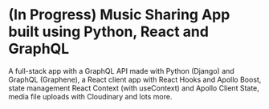 # (In Progress) Music Sharing App built using Python, React and GraphQL

A full-stack app with a GraphQL API made with Python (Django) and GraphQL (Graphene), a React client app with React Hooks and Apollo Boost, state management React Context (with useContext) and Apollo Client State, media file uploads with Cloudinary and lots more.

